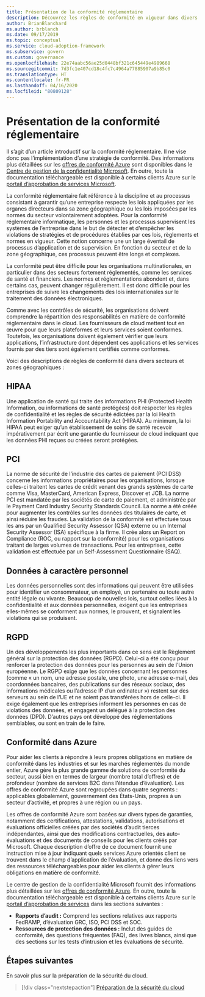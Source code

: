 ```yaml
---
title: Présentation de la conformité réglementaire
description: Découvrez les règles de conformité en vigueur dans divers secteurs d’activité et zones géographiques qui sont susceptibles d’affecter la gouvernance cloud.
author: BrianBlanchard
ms.author: brblanch
ms.date: 09/17/2019
ms.topic: conceptual
ms.service: cloud-adoption-framework
ms.subservice: govern
ms.custom: governance
ms.openlocfilehash: 22e74aabc56ae25d0448bf321c645449e4989668
ms.sourcegitcommit: 7d3fc1e407cd18c4fc7c4964a77885907a9b85c0
ms.translationtype: HT
ms.contentlocale: fr-FR
ms.lasthandoff: 04/16/2020
ms.locfileid: "80809128"
---
```

# <a name="introduction-to-regulatory-compliance"></a>Présentation de la conformité réglementaire

Il s’agit d’un article introductif sur la conformité réglementaire. Il ne vise donc pas l’implémentation d’une stratégie de conformité. Des informations plus détaillées sur les [offres de conformité Azure](https://aka.ms/allcompliance) sont disponibles dans le [Centre de gestion de la confidentialité Microsoft](https://www.microsoft.com/trust-center). En outre, toute la documentation téléchargeable est disponible à certains clients Azure sur le [portail d’approbation de services Microsoft](https://servicetrust.microsoft.com).

La conformité réglementaire fait référence à la discipline et au processus consistant à garantir qu’une entreprise respecte les lois appliquées par les organes directeurs dans sa zone géographique ou les lois imposées par les normes du secteur volontairement adoptées. Pour la conformité réglementaire informatique, les personnes et les processus supervisent les systèmes de l’entreprise dans le but de détecter et d’empêcher les violations de stratégies et de procédures établies par ces lois, règlements et normes en vigueur. Cette notion concerne une un large éventail de processus d’application et de supervision. En fonction du secteur et de la zone géographique, ces processus peuvent être longs et complexes.

La conformité peut être difficile pour les organisations multinationales, en particulier dans des secteurs fortement réglementés, comme les services de santé et financiers. Les normes et réglementations abondent et, dans certains cas, peuvent changer régulièrement. Il est donc difficile pour les entreprises de suivre les changements des lois internationales sur le traitement des données électroniques.

Comme avec les contrôles de sécurité, les organisations doivent comprendre la répartition des responsabilités en matière de conformité réglementaire dans le cloud. Les fournisseurs de cloud mettent tout en œuvre pour que leurs plateformes et leurs services soient conformes. Toutefois, les organisations doivent également vérifier que leurs applications, l’infrastructure dont dépendent ces applications et les services fournis par des tiers sont également certifiés comme conformes.

Voici des descriptions de règles de conformité dans divers secteurs et zones géographiques :

## <a name="hipaa"></a>HIPAA

Une application de santé qui traite des informations PHI (Protected Health Information, ou informations de santé protégées) doit respecter les règles de confidentialité et les règles de sécurité édictées par la loi Health Information Portability and Accountability Act (HIPAA). Au minimum, la loi HIPAA peut exiger qu’un établissement de soins de santé recevoir impérativement par écrit une garantie du fournisseur de cloud indiquant que les données PHI reçues ou créées seront protégées.

## <a name="pci"></a>PCI

La norme de sécurité de l’industrie des cartes de paiement (PCI DSS) concerne les informations propriétaires pour les organisations, lorsque celles-ci traitent les cartes de crédit venant des grands systèmes de carte comme Visa, MasterCard, American Express, Discover et JCB. La norme PCI est mandatée par les sociétés de carte de paiement, et administrée par le Payment Card Industry Security Standards Council. La norme a été créée pour augmenter les contrôles sur les données des titulaires de carte, et ainsi réduire les fraudes. La validation de la conformité est effectuée tous les ans par un Qualified Security Assessor (QSA) externe ou un Internal Security Assessor (ISA) spécifique à la firme. Il crée alors un Report on Compliance (ROC, ou rapport sur la conformité) pour les organisations traitant de larges volumes de transactions. Pour les entreprises, cette validation est effectuée par un Self-Assessment Questionnaire (SAQ).

## <a name="personal-data"></a>Données à caractère personnel

Les données personnelles sont des informations qui peuvent être utilisées pour identifier un consommateur, un employé, un partenaire ou toute autre entité légale ou vivante. Beaucoup de nouvelles lois, surtout celles liées à la confidentialité et aux données personnelles, exigent que les entreprises elles-mêmes se conforment aux normes, le prouvent, et signalent les violations qui se produisent.

## <a name="gdpr"></a>RGPD

Un des développements les plus importants dans ce sens est le Règlement général sur la protection des données (RGPD). Celui-ci a été conçu pour renforcer la protection des données pour les personnes au sein de l’Union européenne. Le RGPD exige que les données concernant les personnes (comme « un nom, une adresse postale, une photo, une adresse e-mail, des coordonnées bancaires, des publications sur des réseaux sociaux, des informations médicales ou l’adresse IP d’un ordinateur ») restent sur des serveurs au sein de l’UE et ne soient pas transférées hors de celle-ci. Il exige également que les entreprises informent les personnes en cas de violations des données, et engagent un délégué à la protection des données (DPD). D’autres pays ont développé des réglementations semblables, ou sont en train de le faire.

## <a name="compliant-foundation-in-azure"></a>Conformité dans Azure

Pour aider les clients à répondre à leurs propres obligations en matière de conformité dans les industries et sur les marchés réglementés du monde entier, Azure gère la plus grande gamme de solutions de conformité du secteur, aussi bien en termes de largeur (nombre total d’offres) et de profondeur (nombre de services B2C dans l’étendue d’évaluation). Les offres de conformité Azure sont regroupées dans quatre segments : applicables globalement, gouvernement des États-Unis, propres à un secteur d’activité, et propres à une région ou un pays.

Les offres de conformité Azure sont basées sur divers types de garanties, notamment des certifications, attestations, validations, autorisations et évaluations officielles créées par des sociétés d’audit tierces indépendantes, ainsi que des modifications contractuelles, des auto-évaluations et des documents de conseils pour les clients créés par Microsoft. Chaque description d’offre de ce document fournit une instruction mise à jour indiquant quels services Azure orientés client se trouvent dans le champ d’application de l’évaluation, et donne des liens vers des ressources téléchargeables pour aider les clients à gérer leurs obligations en matière de conformité.

Le centre de gestion de la confidentialité Microsoft fournit des informations plus détaillées sur les [offres de conformité Azure](https://www.microsoft.com/trust-center/compliance/compliance-overview). En outre, toute la documentation téléchargeable est disponible à certains clients Azure sur le [portail d’approbation de services](https://servicetrust.microsoft.com) dans les sections suivantes :

- **Rapports d’audit :** Comprend les sections relatives aux rapports FedRAMP, d’évaluation GRC, ISO, PCI DSS et SOC.
- **Ressources de protection des données :** Inclut des guides de conformité, des questions fréquentes (FAQ), des livres blancs, ainsi que des sections sur les tests d’intrusion et les évaluations de sécurité.

## <a name="next-steps"></a>Étapes suivantes

En savoir plus sur la préparation de la sécurité du cloud.

> [!div class="nextstepaction"]
> [Préparation de la sécurité du cloud](./cloud-security-readiness.md)
